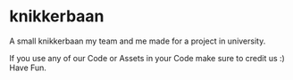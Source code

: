 # knikkerbaan

A small knikkerbaan my team and me made for a project in university.

If you use any of our Code or Assets in your Code make sure to credit us :)
Have Fun.
